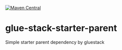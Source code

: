 [![Maven Central](https://maven-badges.herokuapp.com/maven-central/io.github.arpitnoob31/glue-stack-starter-parent/badge.svg)](https://central.sonatype.com/artifact/io.github.arpitnoob31/glue-stack-starter-parent/1.0.1)

# glue-stack-starter-parent
Simple starter parent dependency by gluestack

